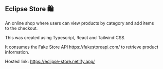 ## Eclipse Store 🛍️

An online shop where users can view products by category and add items to the checkout.

This was created using Typescript, React and Tailwind CSS. 

It consumes the Fake Store API https://fakestoreapi.com/ to retrieve product information. 

Hosted link: https://eclipse-store.netlify.app/